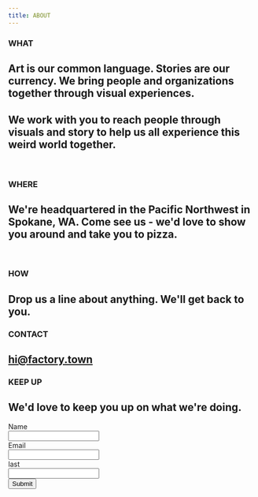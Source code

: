 ```yaml
---
title: ABOUT
---
```


### WHAT

## Art is our common language. Stories are our currency. We bring people and organizations together through visual experiences.

## We work with you to reach people through visuals and story to help us all experience this weird world together.

<BR>

### WHERE

## We're headquartered in the Pacific Northwest in Spokane, WA. Come see us - we'd love to show you around and take you to pizza.

<BR>

### HOW

## Drop us a line about anything. We'll get back to you.

### CONTACT
## <a href="mailto:hi@factory.town" target="_new" class="js-no-ajax">hi@factory.town</a>


### KEEP UP
## We'd love to keep you up on what we're doing. 
<form action="http://sendy.factory.town/subscribe" method="POST" accept-charset="utf-8">
	<label for="name">Name</label><br/>
	<input type="text" name="name" id="name"/>
	<br/>
	<label for="email">Email</label><br/>
	<input type="email" name="email" id="email"/>
<br/>
<label for="last">last</label><br/>
<input type="text" name="last" id="last"/><br/><div style="display:none;">
	<label for="hp">HP</label><br/>
	<input type="text" name="hp" id="hp"/>
	</div>
	<input type="hidden" name="list" value="hSPWAyGO6mOQ892ooRWHAjuQ"/>
	<input type="hidden" name="subform" value="yes"/>
	<input type="submit" name="submit" id="submit"/>
</form>